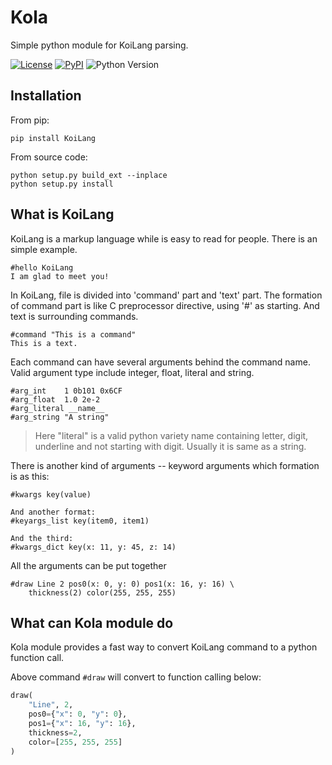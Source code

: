 # Kola
Simple python module for KoiLang parsing.

[![License](https://img.shields.io/github/license/Ovizro/Kola.svg)](LICENSE)
[![PyPI](https://img.shields.io/pypi/v/KoiLang.svg)](https://pypi.python.org/pypi/KoiLang)
![Python Version](https://img.shields.io/badge/python-3.6|3.7|3.8|3.9|3.10-blue.svg)

## Installation
From pip:

    pip install KoiLang

From source code:
    
    python setup.py build_ext --inplace
    python setup.py install

## What is KoiLang

KoiLang is a markup language while is easy to read for people.
There is an simple example.

    #hello KoiLang
    I am glad to meet you!
    
    
In KoiLang, file is divided into 'command' part and 'text' part.
The formation of command part is like C preprocessor directive,
using '#' as starting. And text is surrounding commands.

    #command "This is a command"
    This is a text.

Each command can have several arguments behind the command name.
Valid argument type include integer, float, literal and string.
    
    #arg_int    1 0b101 0x6CF
    #arg_float  1.0 2e-2
    #arg_literal __name__
    #arg_string "A string"

> Here "literal" is a valid python variety name containing letter,
 digit, underline and not starting with digit. Usually it is same as a string.
 
There is another kind of arguments -- keyword arguments which formation is as this:

    #kwargs key(value)
    
    And another format:
    #keyargs_list key(item0, item1)
    
    And the third:
    #kwargs_dict key(x: 11, y: 45, z: 14)

All the arguments can be put together
    
    #draw Line 2 pos0(x: 0, y: 0) pos1(x: 16, y: 16) \
        thickness(2) color(255, 255, 255)

## What can Kola module do

Kola module provides a fast way to convert KoiLang command
to a python function call.

Above command `#draw` will convert to function calling below:

```py
draw(
    "Line", 2,
    pos0={"x": 0, "y": 0},
    pos1={"x": 16, "y": 16},
    thickness=2,
    color=[255, 255, 255]
)
```

